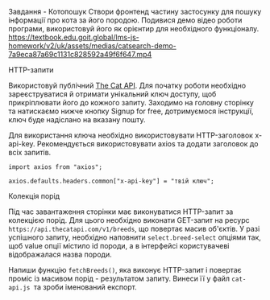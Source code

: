 Завдання - Котопошук
Створи фронтенд частину застосунку для пошуку інформації про кота за його породою. Подивися демо відео роботи програми, використовуй його як орієнтир для необхідного функціоналу.
https://textbook.edu.goit.global/lms-js-homework/v2/uk/assets/medias/catsearch-demo-7a9eca87a69c1131c828592a49f6f647.mp4

HTTP-запити

Використовуй публічний [The Cat API](https://thecatapi.com/). Для початку роботи необхідно зареєструватися й отримати унікальний ключ доступу, щоб прикріплювати його до кожного запиту. Заходимо на головну сторінку та натискаємо нижче кнопку Signup for free, дотримуємося інструкції, ключ буде надіслано на вказану пошту.

Для використання ключа необхідно використовувати HTTP-заголовок x-api-key. Рекомендується використовувати axios та додати заголовок до всіх запитів.

```
import axios from "axios";

axios.defaults.headers.common["x-api-key"] = "твій ключ";
```

Колекція порід

Під час завантаження сторінки має виконуватися HTTP-запит за колекцією порід. Для цього необхідно виконати GET-запит на ресурс `https://api.thecatapi.com/v1/breeds`, що повертає масив об'єктів. У разі успішного запиту, необхідно наповнити `select.breed-select` опціями так, щоб value опції містило id породи, а в інтерфейсі користувачеві відображалася назва породи.

Напиши функцію `fetchBreeds()`, яка виконує HTTP-запит і повертає проміс із масивом порід - результатом запиту. Винеси її у файл `cat-api.js `та зроби іменований експорт.

